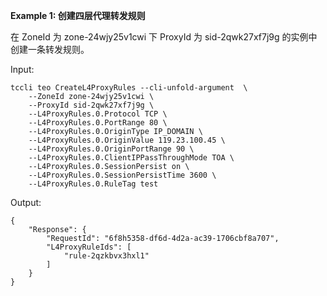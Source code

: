 **Example 1: 创建四层代理转发规则**

在 ZoneId 为 zone-24wjy25v1cwi 下 ProxyId 为 sid-2qwk27xf7j9g 的实例中创建一条转发规则。

Input: 

```
tccli teo CreateL4ProxyRules --cli-unfold-argument  \
    --ZoneId zone-24wjy25v1cwi \
    --ProxyId sid-2qwk27xf7j9g \
    --L4ProxyRules.0.Protocol TCP \
    --L4ProxyRules.0.PortRange 80 \
    --L4ProxyRules.0.OriginType IP_DOMAIN \
    --L4ProxyRules.0.OriginValue 119.23.100.45 \
    --L4ProxyRules.0.OriginPortRange 90 \
    --L4ProxyRules.0.ClientIPPassThroughMode TOA \
    --L4ProxyRules.0.SessionPersist on \
    --L4ProxyRules.0.SessionPersistTime 3600 \
    --L4ProxyRules.0.RuleTag test
```

Output: 
```
{
    "Response": {
        "RequestId": "6f8h5358-df6d-4d2a-ac39-1706cbf8a707",
        "L4ProxyRuleIds": [
            "rule-2qzkbvx3hxl1"
        ]
    }
}
```

